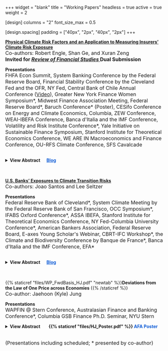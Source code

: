 +++
widget = "blank"
title = "Working Papers"
headless = true
active = true
weight = 2

[design]
columns = "2"
font_size_max = 0.5

[design.spacing]
padding = ["40px", "2px", "40px", "2px"]
+++


[**Physical Climate Risk Factors and an Application to Measuring Insurers’ Climate Risk Exposure**](https://papers.ssrn.com/sol3/papers.cfm?abstract_id=4510592)  
<font size="3"> Co-authors: Robert Engle, Shan Ge, and Xuran Zeng </font>  
<font size="3"> **Invited for <i><u> Review of Financial Studies </u></i> Dual Submission** </font> 

<strong>Presentations </strong>    
<font size="3">
FHFA Econ Summit, System Banking Conference by the Federal Reserve Board, Financial Stability Conference by the Cleveland Fed and the OFR, NY Fed, Central Bank of Chile Annual Conference ([Video](https://www.youtube.com/watch?v=7D9j4a5iufo)), Greater New York Finance Women Symposium*, Midwest Finance Association Meeting, Federal Reserve Board*, Baruch Conference* (Poster), CESifo Conference on Energy and Climate Economics, Columbia, ZEW Conference, WEAI-IBEFA Conference, Banca d'Italia and the IMF Conference, Volatility and Risk Institute Conference*, Yale Initiative on Sustainable Finance Symposium, Stanford Institute for Theoretical Economics Conference, WE ARE IN Macroeconomics and Finance Conference, OU-RFS Climate Conference, SFS Cavalcade                
  </font>
</br>

<details>
<summary><strong>View Abstract&nbsp;&nbsp;&nbsp;&nbsp;&nbsp;&nbsp;<a href="https://libertystreeteconomics.newyorkfed.org/2024/04/physical-climate-risk-and-insurers/" style="color: rgb(15, 92, 214);">Blog</a></strong></summary>  
We construct a novel physical risk factor by forming a portfolio of REITs, long on those with properties more exposed to climate risk and short on those less exposed. Combined with a transition risk factor, we assess the climate risk exposure of P&C and life insurance companies in the U.S. Insurers can be exposed to climate-related physical risk through their operations and transition risk through their $12 trillion of financial asset holdings. We estimate insurers’ dynamic physical and transition climate beta, i.e. their stock return sensitivity to the physical and transition risk factors. Validating our approach, we find that insurers with larger exposures to risky states have a higher sensitivity to physical risk, while insurers holding more brown assets have a higher sensitivity to transition risk. Using the estimated betas, we calculate the expected capital shortfall of insurers under various climate stress scenarios.
</details>  
<br/><br/> 

[**U.S. Banks’ Exposures to Climate Transition Risks**](https://papers.ssrn.com/sol3/papers.cfm?abstract_id=4411661)  
<font size="3"> Co-authors: Joao Santos and Lee Seltzer </font> 

<strong>Presentations </strong>  
<font size="3">
Federal Reserve Bank of Cleveland*, System Climate Meeting by the Federal Reserve Bank of San Francisco, OCC Symposium*, IFABS Oxford Conference*, ASSA IBEFA, Stanford Institute for Theoretical Economics Conference, NY Fed-Columbia University Conference*, American Bankers Association, Federal Reserve Board, E-axes Young Scholar's Webinar, CBRT-IFC Workshop*, the Climate and Biodiversity Conference by Banque de France*, Banca d'Italia and the IMF Conference, EFA*     
</font> 
<br/>

<details>
<summary><strong>View Abstract&nbsp;&nbsp;&nbsp;&nbsp;&nbsp;&nbsp;<a href="https://libertystreeteconomics.newyorkfed.org/2023/07/how-exposed-are-u-s-banks-loan-portfolios-to-climate-transition-risks/" style="color: rgb(15, 92, 214);">Blog</a></strong></summary>
We propose a novel approach to estimate banks' credit exposures to transition risks using sectoral effects of climate policies from general equilibrium (GE) models. At worst, estimated exposures reach 14% of bank loan portfolio values. Average exposures drop below 2% after incorporating information on loan payoff structures. Emissions only explain 60% of the variation in our estimated exposure measure, suggesting that our measure captures aspects of transition risk unique to GE models. Consistent with managing their exposures to transition risk, banks joining the Net-Zero Alliance reduced their exposures compared to other banks, mainly by decreasing lending to the riskiest industries.
</details>  
<br/><br/>


{{% staticref "files/WP_FwdBasis_HJ.pdf" "newtab" %}}**Deviations from the Law of One Price across Economies** {{% /staticref %}}  
<font size="3"> Co-author: Jaehoon (Kyle) Jung </font>    

<strong>Presentations </strong>  
<font size="3">
  WAPFIN @ Stern Conference, Australasian Finance and Banking Conference*, Columbia GSB Finance Ph.D. Seminar, NYU Stern
</font>
<br/> 


<details>
<summary><strong>View Abstract &nbsp;&nbsp;&nbsp;&nbsp;&nbsp;&nbsp; {{% staticref "files/HJ_Poster.pdf" %}}<span style="color:rgb(15, 92, 214)"> AFA Poster</span></a></strong></summary>
 In a model with agents facing constraints heterogeneous across economies, we provide a novel explanation for an understudied yet economically significant deviation from the Law of One Price across FX forward markets. Specifically, we document a substantial divergence between the exchange rate for locally traded forward contracts and contracts with the same maturity traded outside the jurisdiction of countries during the global financial crisis, and that the magnitudes varied across currencies. The model predicts that (1) the basis increases with the shadow costs of constraints across time and increases with the country-specific FX position limits across countries;  (2) the shadow cost of each constraint non-linearly increases as the intermediary sector's relative performance declines below a threshold; and (3) higher shadow cost of the position limit predicts lower future excess return on local-currency denominated assets, as buying local assets relaxes the FX position limit constraint imposed on the intermediaries. We test the model predictions and find consistent evidence in countries with tight position limits. 
</details>
<br/><br/>  
<font size="3">
(Presentations including scheduled; * presented by co-author)
</font>
